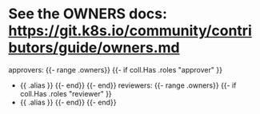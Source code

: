 # See the OWNERS docs: https://git.k8s.io/community/contributors/guide/owners.md
approvers:
{{- range .owners}}
{{- if coll.Has .roles "approver" }}
- {{ .alias }}
{{- end}}
{{- end}}
reviewers:
{{- range .owners}}
{{- if coll.Has .roles "reviewer" }}
- {{ .alias }}
{{- end}}
{{- end}}